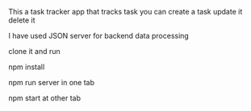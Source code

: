 This a task tracker app that tracks task you can create a task update it delete it

I have used JSON server for backend data processing

clone it and run

npm install

npm run server in one tab

npm start at other tab
